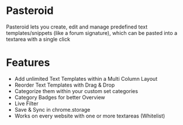 Pasteroid
=========

Pasteroid lets you create, edit and manage predefined text templates/snippets (like a forum signature), which can be pasted into a textarea with a single click


Features
=========

- Add unlimited Text Templates within a Multi Column Layout
- Reorder Text Templates with Drag & Drop
- Categorize them within your custom set categories
- Category Badges for better Overview
- Live Filter
- Save & Sync in chrome.storage
- Works on every website with one or more textareas (Whitelist)